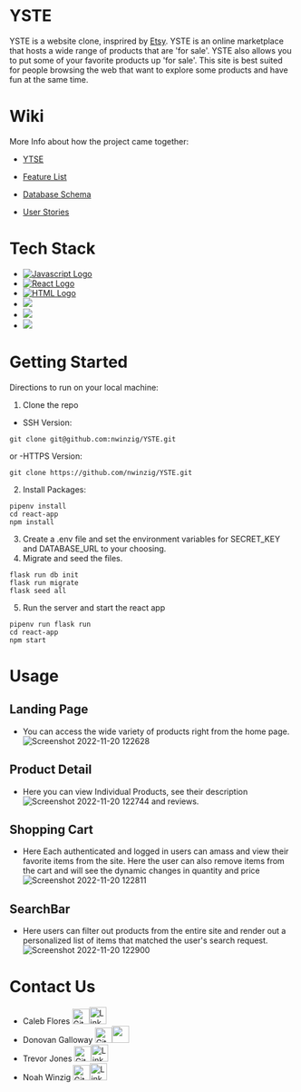 # YSTE

YSTE is a website clone, insprired by [Etsy](https://www.etsy.com/?ref=lgo). YSTE is an online marketplace that hosts a wide range of products that are 'for sale'. YSTE also allows you to put some of your favorite products up 'for sale'. This site is best suited for people browsing the web that want to explore some products and have fun at the same time.

# Wiki
More Info about how the project came together:

- [YTSE](https://ytse.onrender.com)

- [Feature List](https://github.com/nwinzig/YSTE/wiki/Feature-List)

- [Database Schema](https://github.com/nwinzig/YSTE/wiki/Db-Schema)

- [User Stories](https://github.com/nwinzig/YSTE/wiki/User-Stories)

# Tech Stack
 - [<img src='https://img.shields.io/badge/-flask-yellow' alt='Javascript Logo'  target='_blank'/>](https://flask.palletsprojects.com/en/2.2.x/)
 - [<img src='https://img.shields.io/badge/-React-blue' alt='React Logo' target='_blank'/>](https://reactjs.org/)
 - [<img src='https://img.shields.io/badge/-HTML5-orange' alt='HTML Logo' target='_blank'/>](https://html.com/)
 - [<img src='https://img.shields.io/badge/-CSS-blue' target='_blank'/>](https://www.w3.org/Style/CSS/Overview.en.html)
 - [<img src='https://img.shields.io/badge/-postgres-lightgrey' target='_blank'/>](https://www.postgresql.org/)
 - [<img src='https://img.shields.io/badge/-render-purple' target='_blank'/>](https://render.com/)
 
 # Getting Started
 
 Directions to run on your local machine:
 
 1. Clone the repo
 - SSH Version:
 ``` 
 git clone git@github.com:nwinzig/YSTE.git
 ```
 or
 -HTTPS Version:
 ```
 git clone https://github.com/nwinzig/YSTE.git
 ```
 2. Install Packages:
 ```
 pipenv install
cd react-app
npm install
 ```
 3. Create a .env file and set the environment variables for SECRET_KEY and DATABASE_URL to your choosing.
 4. Migrate and seed the files.
 ```
 flask run db init
flask run migrate
flask seed all
 ```
 5. Run the server and start the react app
 ```
 pipenv run flask run
cd react-app
npm start
 ```
 
# Usage
## Landing Page


- You can access the wide variety of products right from the home page.
![Screenshot 2022-11-20 122628](https://user-images.githubusercontent.com/95613961/202924348-e266b571-f48a-497d-a80f-2b894c683f2d.jpg)

## Product Detail
- Here you can view Individual Products, see their description 
![Screenshot 2022-11-20 122744](https://user-images.githubusercontent.com/95613961/202924415-1a898800-0eb9-4e84-9c71-696f4c25d78d.jpg)
and reviews.

## Shopping Cart
- Here Each authenticated and logged in users can amass and view their favorite items from the site. Here the user can also remove items from the cart and will see the dynamic changes in quantity and price
![Screenshot 2022-11-20 122811](https://user-images.githubusercontent.com/95613961/202924421-fc794dec-443f-4694-8b36-99bfc7679796.jpg)

## SearchBar
- Here users can filter out products from the entire site and render out a personalized list of items that matched the user's search request.
![Screenshot 2022-11-20 122900](https://user-images.githubusercontent.com/95613961/202924424-67da7b6b-5a77-45ab-9b83-77f653034f00.jpg)



# Contact Us
- Caleb Flores [<img src='https://github.githubassets.com/images/modules/logos_page/GitHub-Mark.png' target='_blank' alt='Github Logo' width=30px height=27px/>]('')[<img src='https://brand.linkedin.com/content/dam/me/business/en-us/amp/brand-site/v2/bg/LI-Bug.svg.original.svg' target='_blank' alt='LinkedIn Logo' width=30px height=30px/>]('')
- Donovan Galloway [<img src='https://github.githubassets.com/images/modules/logos_page/GitHub-Mark.png' target='_blank' alt='Github Logo' width=30px height=27px/>](https://github.com/Dogallow)[<img src='https://brand.linkedin.com/content/dam/me/business/en-us/amp/brand-site/v2/bg/LI-Bug.svg.original.svg' target='_blank' alt='' width=30px height=30px/>](https://www.linkedin.com/in/donovan-galloway-927190233/)
- Trevor Jones [<img src='https://github.githubassets.com/images/modules/logos_page/GitHub-Mark.png' target='_blank' alt='Github Logo' width=30px height=27px/>](https://github.com/Trevor1798)[<img src='https://brand.linkedin.com/content/dam/me/business/en-us/amp/brand-site/v2/bg/LI-Bug.svg.original.svg' target='_blank' alt='LinkedIn Logo' width=30px height=30px/>](https://www.linkedin.com/in/trevor-jones-458b75202/)
- Noah Winzig [<img src='https://github.githubassets.com/images/modules/logos_page/GitHub-Mark.png' target='_blank' alt='Github Logo' width=30px height=27px/>](https://github.com/nwinzig)[<img src='https://brand.linkedin.com/content/dam/me/business/en-us/amp/brand-site/v2/bg/LI-Bug.svg.original.svg' target='_blank' alt='LinkedIn Logo' width=30px height=30px/>](https://www.linkedin.com/in/noah-winzig-30588b231/)




